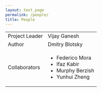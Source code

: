 ```yaml
---
layout: text_page
permalink: /people/
title: People
---
```


<table class="table table-bordered">
    <tr>
        <td>Project Leader</td>
        <td>Vijay Ganesh</td>
    </tr>
    <tr>
        <td>Author</td>
        <td>Dmitry Blotsky</td>
    </tr>
    <tr>
        <td>Collaborators</td>
        <td>
            <ul>
                <li>Federico Mora</li>
                <li>Ifaz Kabir</li>
                <li>Murphy Berzish</li>
                <li>Yunhui Zheng</li>
            </ul>
        </td>
    </tr>
</table>
